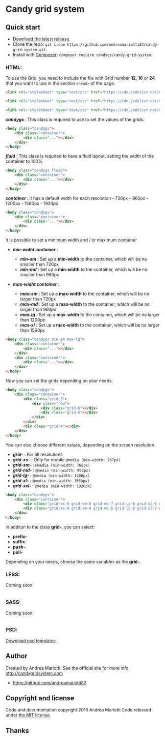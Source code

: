 # Candy grid system

## Quick start

* [Download the latest release](https://github.com/andreamariotti83/candy-grid-system/archive/v2.0.0.zip).
* Clone the repo: `git clone https://github.com/andreamariotti83/candy-grid-system.git`.
* Install with [Composer](https://getcomposer.org): `composer require candygs/candy-grid-system`.

### HTML:

To use the Grid, you need to include the file with Grid number **12**, **16** or **24** that you want to use in the section `<head>` of the page.

```html
<link rel="stylesheet" type="text/css" href="https://cdn.jsdelivr.net/candy-grid-system/2.0.0/12-candygs.min.css">
```
```html
<link rel="stylesheet" type="text/css" href="https://cdn.jsdelivr.net/candy-grid-system/2.0.0/16-candygs.min.css">
```
```html
<link rel="stylesheet" type="text/css" href="https://cdn.jsdelivr.net/candy-grid-system/2.0.0/24-candygs.min.css">
```

***candygs*** : This class is required to use to set the values of the grids.

```html
<body class="candygs">
    <div class="container">
        <div class="..."></div>
    </div>
</body>
```

***fluid*** : This class is required to have a fluid layout, setting the width of the container to 100%.

```html
<body class="candygs fluid">
    <div class="container">
        <div class="..."></div>
    </div>
</body>
```

***container*** : It has a default width for each resolution - 720px - 960px - 1200px - 1560px - 1920px

```html
<body class="candygs">
    <div class="container">
        <div class="..."></div>
    </div>
</body>
```

It is possible to set a minimum width and / or maximum container
* ***min-widht container*** :
    * ***min-sm*** : Set up a **min-width** to the container, which will be no smaller than 720px
    * ***min-md*** : Set up a **min-width** to the container, which will be no smaller than 960px

* ***max-widht container*** :
    * ***max-sm*** : Set up a **max-width** to the container, which will be no larger than 720px
    * ***max-md*** : Set up a **max-width** to the container, which will be no larger than 960px
    * ***max-lg*** : Set up a **max-width** to the container, which will be no larger than 1200px
    * ***max-xl*** : Set up a **max-width** to the container, which will be no larger than 1560px

```html
<body class="candygs min-sm max-lg">
    <div class="container">
        <div class="..."></div>
    </div>
    <div class="container">
        <div class="..."></div>
    </div>
</body>
```

Now you can set the grids depending on your needs.

```html
<body class="candygs">
	<div class="container">
		<div class="grid-8">
			<div class="row">
				<div class="grid-6"></div>
				<div class="grid-6"></div>
			</div>
		</div>
		<div class="grid-4"></div>
	</div>
</body>
```

You can also choose different values, depending on the screen resolution.
* ***grid-*** : For all resolutions
* ***grid-xs-*** : Only for mobile `@media (max-width: 767px)`
* ***grid-sm-*** : `@media (min-width: 768px)`
* ***grid-md-*** : `@media (min-width: 992px)`
* ***grid-lg-*** : `@media (min-width: 1200px)`
* ***grid-xl-*** : `@media (min-width: 1560px)`
* ***grid-xxl-*** : `@media (min-width: 1920px)`

```html
<body class="candygs">
	<div class="container">
		<div class="grid-xs-8 grid-sm-8 grid-md-7 grid-lg-6 grid-xl-5 grid-xxl-4"></div>
		<div class="grid-xs-4 grid-sm-4 grid-md-5 grid-lg-6 grid-xl-7 grid-xxl-8"></div>
	</div>
</body>
```

In additon to the class **grid-**, you can select:

* **prefix-** 
* **suffix-**
* **push-**
* **pull-**

Depending on your needs, choose the same variables as the **grid-**.

### LESS:
Coming soon

```

```

### SASS:
Coming soon

```

```
### PSD:
[Download psd templates](https://github.com/andreamariotti83/candy-grid-system/releases/download/v2.0.0/candy-grid-system-psd.zip).

## Author

Created by Andrea Mariotti. See the official site for more info: http://candygridsystem.com

* https://github.com/andreamariotti83

## Copyright and license

Code and documentation copyright 2016 Andrea Mariotti 
Code released under [the MIT license](https://github.com/andreamariotti83/candy-grid-system/blob/master/LICENSE).

## Thanks
